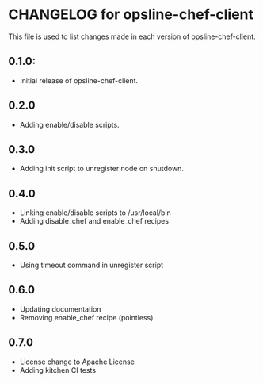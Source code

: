 # CHANGELOG for opsline-chef-client

This file is used to list changes made in each version of opsline-chef-client.

## 0.1.0:
* Initial release of opsline-chef-client.

## 0.2.0
* Adding enable/disable scripts.

## 0.3.0
* Adding init script to unregister node on shutdown.

## 0.4.0
* Linking enable/disable scripts to /usr/local/bin
* Adding disable_chef and enable_chef recipes

## 0.5.0
* Using timeout command in unregister script

## 0.6.0
* Updating documentation
* Removing enable_chef recipe (pointless)

## 0.7.0
* License change to Apache License
* Adding kitchen CI tests
